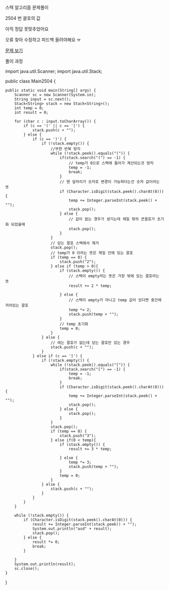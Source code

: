 스택 알고리즘 문제풀이 

2504 번 괄호의 값

아직 정답 못맞추었어요 

오류 찾아 수정하고 피드백 올려야해요 ㅠ

<a href="https://www.acmicpc.net/problem/2504">문제 보기</a>

풀이 과정

import java.util.Scanner;
import java.util.Stack;

public class Main2504 {

	public static void main(String[] args) {
		Scanner sc = new Scanner(System.in);
		String input = sc.next();
		Stack<String> stack = new Stack<String>();
		int temp = 0;
		int result = 0;
	
		for (char c : input.toCharArray()) {
			if (c == '(' || c == '[') {
				stack.push(c + "");
			} else {
				if (c == ')') {
					if (!stack.empty()) {
						//무한 반복 방지
						while (!stack.peek().equals("(")) {
							if(stack.search("(") == -1) {
								// temp가 0으로 스택에 들어가 계산되는것 방지
								temp = -1;
								break;
							}
							// 맨 앞자리가 숫자로 변경이 가능하다는건 숫자 값이라는 뜻
							if (Character.isDigit(stack.peek().charAt(0))) {
								temp += Integer.parseInt(stack.peek() + "");
								stack.pop();
							} else {
								// 값이 없는 경우가 생기는데 제일 밖의 큰괄호가 초기화 되었을때
								stack.pop();
							}
						}
						// 닫는 괄호 스택에서 제거
						stack.pop();
						// temp가 0 이라는 뜻은 제일 안에 있는 괄호
						if (temp == 0) {
							stack.push("2");
						} else if (temp > 0){
							if (stack.empty()) {
								// 스택이 empty라는 뜻은 가장 밖에 있는 괄호라는 뜻
								result += 2 * temp;

							} else {
								// 스택이 empty가 아니고 temp 값이 있다면 중간에 끼어있는 괄호
								temp *= 2;
								stack.push(temp + "");
							}
							// temp 초기화
							temp = 0;
						}
					} else {
						// 여는 괄호가 없는데 닫는 괄호만 있는 경우
						stack.push(c + "");
					}
				} else if (c == ']') {
					if (!stack.empty()) {
						while (!stack.peek().equals("[")) {
							if(stack.search("[") == -1) {
								temp = -1;
								break;
							}
							if (Character.isDigit(stack.peek().charAt(0))) {
								temp += Integer.parseInt(stack.peek() + "");
								stack.pop();
							} else {
								stack.pop();
							}
						}
						stack.pop();
						if (temp == 0) {
							stack.push("3");
						} else if(0 < temp){
							if (stack.empty()) {
								result += 3 * temp;
						
							} else {
								temp *= 3;
								stack.push(temp + "");
							}
							temp = 0;
						}
					} else {
						stack.push(c + "");
					}
				}
			}
		}
	
		while (!stack.empty()) {
			if (Character.isDigit(stack.peek().charAt(0))) {
				result += Integer.parseInt(stack.peek() + "");
				System.out.println("asd" + result);
				stack.pop();
			} else {
				result *= 0;
				break;
			}
	
		}
		System.out.println(result);
		sc.close();
	}
}
